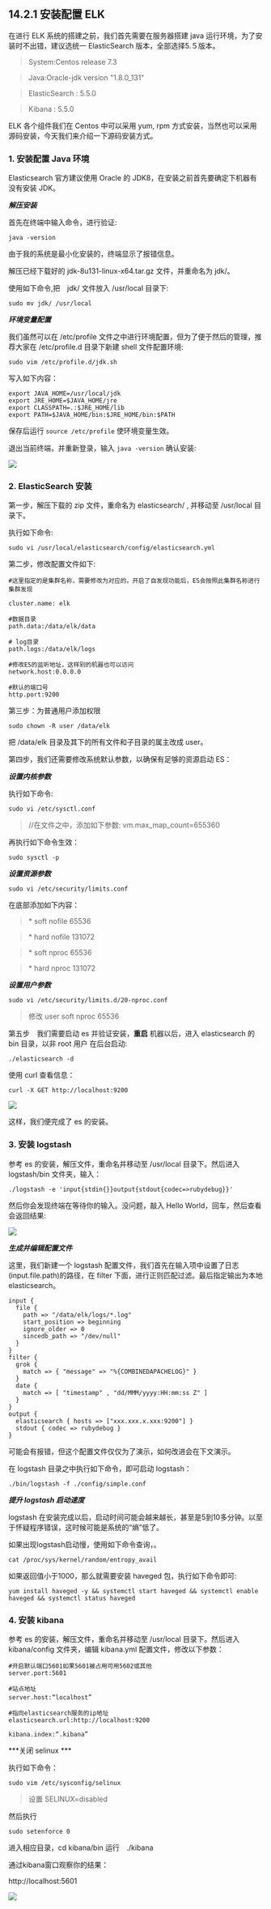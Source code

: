 ## 14.2.1 安装配置 ELK

在进行 ELK 系统的搭建之前，我们首先需要在服务器搭建 java 运行环境，为了安装时不出错，建议选统一 ElasticSearch 版本，全部选择5.５版本。

>System:Centos release 7.3

>Java:Oracle-jdk version "1.8.0_131"

>ElasticSearch : 5.5.0

>Kibana : 5.5.0

ELK 各个组件我们在 Centos 中可以采用 yum, rpm 方式安装，当然也可以采用源码安装，今天我们来介绍一下源码安装方式。

### 1. 安装配置 Java 环境
Elasticsearch 官方建议使用 Oracle 的 JDK8，在安装之前首先要确定下机器有没有安装 JDK。

***解压安装***

首先在终端中输入命令，进行验证:

`java -version`

由于我的系统是最小化安装的，终端显示了报错信息。

解压已经下载好的 jdk-8u131-linux-x64.tar.gz 文件，并重命名为 jdk/。

使用如下命令,把　jdk/ 文件放入 /usr/local 目录下:

`sudo mv jdk/ /usr/local`

***环境变量配置***

我们虽然可以在 /etc/profile 文件之中进行环境配置，但为了便于然后的管理，推荐大家在 /etc/profile.d 目录下新建 shell 文件配置环境:

`sudo vim /etc/profile.d/jdk.sh`

写入如下内容：

```
export JAVA_HOME=/usr/local/jdk
export JRE_HOME=$JAVA_HOME/jre
export CLASSPATH=.:$JRE_HOME/lib
export PATH=$JAVA_HOME/bin:$JRE_HOME/bin:$PATH
```

保存后运行 `source /etc/profile` 使环境变量生效。

退出当前终端，并重新登录，输入 `java -version` 确认安装:

![](/assets/javaversion.png)

### 2. ElasticSearch 安装

第一步，解压下载的 zip 文件，重命名为 elasticsearch/ , 并移动至 /usr/local 目录下。

执行如下命令:

`sudo vi /usr/local/elasticsearch/config/elasticsearch.yml`

第二步，修改配置文件如下:

```
#这里指定的是集群名称，需要修改为对应的，开启了自发现功能后，ES会按照此集群名称进行集群发现

cluster.name: elk

#数据目录
path.data:/data/elk/data

# log目录
path.logs:/data/elk/logs

#修改ES的监听地址，这样别的机器也可以访问
network.host:0.0.0.0

#默认的端口号
http.port:9200
```

第三步：为普通用户添加权限

`sudo chown -R user /data/elk`

把 /data/elk 目录及其下的所有文件和子目录的属主改成 user。

第四步，我们还需要修改系统默认参数，以确保有足够的资源启动 ES：

***设置内核参数***

执行如下命令:

`sudo vi /etc/sysctl.conf`

>//在文件之中，添加如下参数:
>vm.max_map_count=655360

再执行如下命令生效：

`sudo sysctl -p`

***设置资源参数***

`sudo vi /etc/security/limits.conf`

在底部添加如下内容：

> \* soft nofile 65536

> \* hard nofile 131072

> \* soft nproc 65536

> \* hard nproc 131072

***设置用户参数***

`sudo vi /etc/security/limits.d/20-nproc.conf`

> 修改
>user soft nproc 65536

第五步　我们需要启动 es 并验证安装，**重启** 机器以后，进入 elasticsearch 的 bin 目录，以非 root 用户
在后台启动:

`./elasticsearch -d`

使用 curl 查看信息：

`curl -X GET http://localhost:9200`

![](/assets/qidonges.png)

这样，我们便完成了 es 的安装。

### 3. 安装 logstash

参考 es 的安装，解压文件，重命名并移动至 /usr/local 目录下。然后进入 logstash/bin 文件夹，输入：

`./logstash -e 'input{stdin{}}output{stdout{codec=>rubydebug}}'`

然后你会发现终端在等待你的输入。没问题，敲入 Hello World，回车，然后查看会返回结果:

![](/assets/fhuijkiegelk.png)

***生成并编辑配置文件***

这里，我们新建一个 logstash 配置文件，我们首先在输入项中设置了日志(input.file.path)的路径，在 filter 下面，进行正则匹配过滤。最后指定输出为本地 elasticsearch。

```
input {
  file {
    path => "/data/elk/logs/*.log"
    start_position => beginning
    ignore_older => 0
    sincedb_path => "/dev/null"
  } 
}
filter {
  grok {
    match => { "message" => "%{COMBINEDAPACHELOG}" }
  }
  date {
    match => [ "timestamp" , "dd/MMM/yyyy:HH:mm:ss Z" ]
  }
}
output {
  elasticsearch { hosts => ["xxx.xxx.x.xxx:9200"] }
  stdout { codec => rubydebug }
}
```

可能会有报错，但这个配置文件仅仅为了演示，如何改进会在下文演示。

在 logstash 目录之中执行如下命令，即可启动 logstash：

`./bin/logstash -f ./config/simple.conf `

***提升 logstash 启动速度***

logstash 在安装完成以后，启动时间可能会越来越长，甚至是5到10多分钟。以至于怀疑程序错误，这时候可能是系统的“熵”低了。

如果出现logstash启动慢，使用如下命令查询，。

`cat /proc/sys/kernel/random/entropy_avail`

如果返回值小于1000，那么就需要安装 haveged 包，执行如下命令即可:

`yum install haveged -y && systemctl start haveged && systemctl enable haveged && systemctl status haveged`

### 4. 安装 kibana

参考 es 的安装，解压文件，重命名并移动至 /usr/local 目录下。然后进入 kibana/config 文件夹，编辑 kibana.yml 配置文件，修改以下参数：

```
#开启默认端口5601如果5601被占用可用5602或其他
server.port:5601

#站点地址
server.host:“localhost”　

#指向elasticsearch服务的ip地址
elasticsearch.url:http://localhost:9200

kibana.index:“.kibana”
```

***关闭 selinux ***

执行如下命令：

`sudo vim /etc/sysconfig/selinux `

>设置 SELINUX=disabled

然后执行

`sudo setenforce 0`


进入相应目录，cd kibana/bin 运行　./kibana

通过kibana窗口观察你的结果：

http://localhost:5601

![](/assets/kibana1.png)